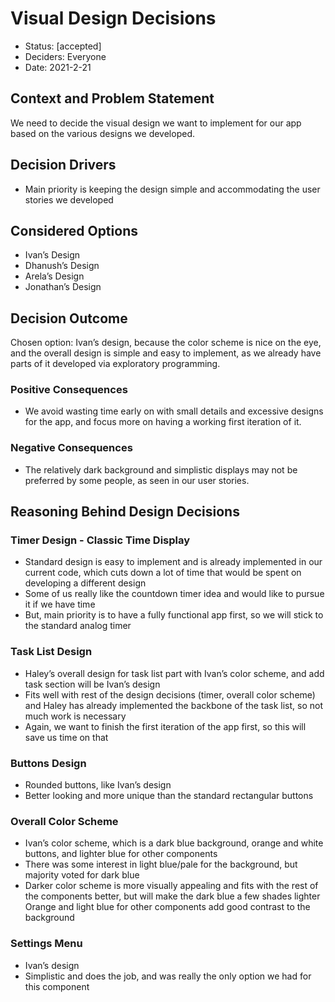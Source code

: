 # Visual Design Decisions

- Status: [accepted]
- Deciders: Everyone
- Date: 2021-2-21

## Context and Problem Statement

We need to decide the visual design we want to implement for our app based on the various designs we developed.

## Decision Drivers

- Main priority is keeping the design simple and accommodating the user stories we developed

## Considered Options

- Ivan’s Design
- Dhanush’s Design
- Arela’s Design
- Jonathan’s Design

## Decision Outcome

Chosen option: Ivan’s design, because the color scheme is nice on the eye, and the overall design is simple and easy to implement, as we already have parts of it developed via exploratory programming.

### Positive Consequences

- We avoid wasting time early on with small details and excessive designs for the app, and focus more on having a working first iteration of it.

### Negative Consequences

- The relatively dark background and simplistic displays may not be preferred by some people, as seen in our user stories.

## Reasoning Behind Design Decisions

### Timer Design - Classic Time Display

- Standard design is easy to implement and is already implemented in our current code, which cuts down a lot of time that would be spent on developing a different design
- Some of us really like the countdown timer idea and would like to pursue it if we have time
- But, main priority is to have a fully functional app first, so we will stick to the standard analog timer

### Task List Design

- Haley’s overall design for task list part with Ivan’s color scheme, and add task section will be Ivan’s design
- Fits well with rest of the design decisions (timer, overall color scheme) and Haley has already implemented the backbone of the task list, so not much work is necessary
- Again, we want to finish the first iteration of the app first, so this will save us time on that

### Buttons Design

- Rounded buttons, like Ivan’s design
- Better looking and more unique than the standard rectangular buttons

### Overall Color Scheme

- Ivan’s color scheme, which is a dark blue background, orange and white buttons, and lighter blue for other components
- There was some interest in light blue/pale for the background, but majority voted for dark blue
- Darker color scheme is more visually appealing and fits with the rest of the components better, but will make the dark blue a few shades lighter
Orange and light blue for other components add good contrast to the background

### Settings Menu

- Ivan’s design
- Simplistic and does the job, and was really the only option we had for this component
